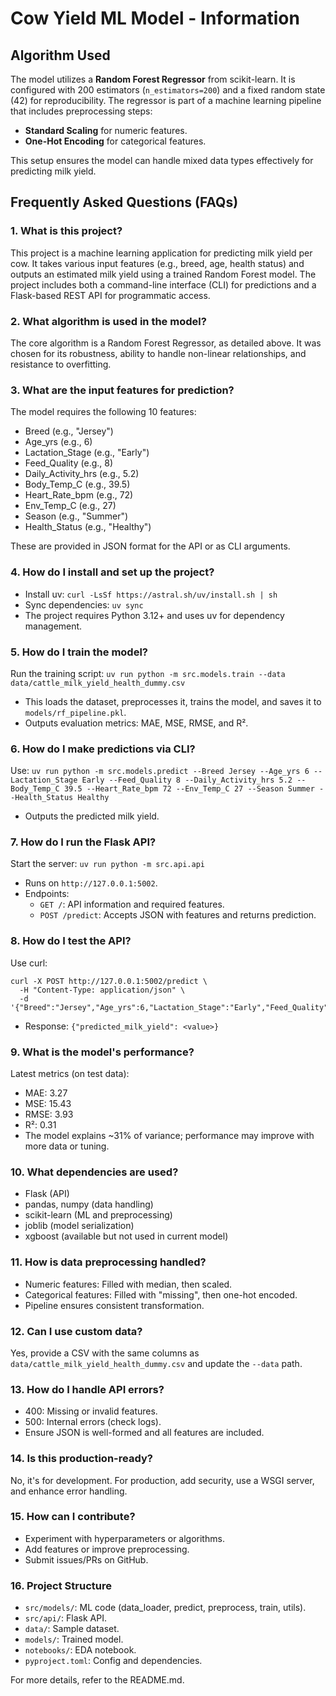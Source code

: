 # Cow Yield ML Model - Information

## Algorithm Used
The model utilizes a **Random Forest Regressor** from scikit-learn. It is configured with 200 estimators (`n_estimators=200`) and a fixed random state (42) for reproducibility. The regressor is part of a machine learning pipeline that includes preprocessing steps:
- **Standard Scaling** for numeric features.
- **One-Hot Encoding** for categorical features.

This setup ensures the model can handle mixed data types effectively for predicting milk yield.

## Frequently Asked Questions (FAQs)

### 1. What is this project?
This project is a machine learning application for predicting milk yield per cow. It takes various input features (e.g., breed, age, health status) and outputs an estimated milk yield using a trained Random Forest model. The project includes both a command-line interface (CLI) for predictions and a Flask-based REST API for programmatic access.

### 2. What algorithm is used in the model?
The core algorithm is a Random Forest Regressor, as detailed above. It was chosen for its robustness, ability to handle non-linear relationships, and resistance to overfitting.

### 3. What are the input features for prediction?
The model requires the following 10 features:
- Breed (e.g., "Jersey")
- Age_yrs (e.g., 6)
- Lactation_Stage (e.g., "Early")
- Feed_Quality (e.g., 8)
- Daily_Activity_hrs (e.g., 5.2)
- Body_Temp_C (e.g., 39.5)
- Heart_Rate_bpm (e.g., 72)
- Env_Temp_C (e.g., 27)
- Season (e.g., "Summer")
- Health_Status (e.g., "Healthy")

These are provided in JSON format for the API or as CLI arguments.

### 4. How do I install and set up the project?
- Install uv: `curl -LsSf https://astral.sh/uv/install.sh | sh`
- Sync dependencies: `uv sync`
- The project requires Python 3.12+ and uses uv for dependency management.

### 5. How do I train the model?
Run the training script: `uv run python -m src.models.train --data data/cattle_milk_yield_health_dummy.csv`
- This loads the dataset, preprocesses it, trains the model, and saves it to `models/rf_pipeline.pkl`.
- Outputs evaluation metrics: MAE, MSE, RMSE, and R².

### 6. How do I make predictions via CLI?
Use: `uv run python -m src.models.predict --Breed Jersey --Age_yrs 6 --Lactation_Stage Early --Feed_Quality 8 --Daily_Activity_hrs 5.2 --Body_Temp_C 39.5 --Heart_Rate_bpm 72 --Env_Temp_C 27 --Season Summer --Health_Status Healthy`
- Outputs the predicted milk yield.

### 7. How do I run the Flask API?
Start the server: `uv run python -m src.api.api`
- Runs on `http://127.0.0.1:5002`.
- Endpoints:
  - `GET /`: API information and required features.
  - `POST /predict`: Accepts JSON with features and returns prediction.

### 8. How do I test the API?
Use curl:
```
curl -X POST http://127.0.0.1:5002/predict \
  -H "Content-Type: application/json" \
  -d '{"Breed":"Jersey","Age_yrs":6,"Lactation_Stage":"Early","Feed_Quality":8,"Daily_Activity_hrs":5.2,"Body_Temp_C":39.5,"Heart_Rate_bpm":72,"Env_Temp_C":27,"Season":"Summer","Health_Status":"Healthy"}'
```
- Response: `{"predicted_milk_yield": <value>}`

### 9. What is the model's performance?
Latest metrics (on test data):
- MAE: 3.27
- MSE: 15.43
- RMSE: 3.93
- R²: 0.31
- The model explains ~31% of variance; performance may improve with more data or tuning.

### 10. What dependencies are used?
- Flask (API)
- pandas, numpy (data handling)
- scikit-learn (ML and preprocessing)
- joblib (model serialization)
- xgboost (available but not used in current model)

### 11. How is data preprocessing handled?
- Numeric features: Filled with median, then scaled.
- Categorical features: Filled with "missing", then one-hot encoded.
- Pipeline ensures consistent transformation.

### 12. Can I use custom data?
Yes, provide a CSV with the same columns as `data/cattle_milk_yield_health_dummy.csv` and update the `--data` path.

### 13. How do I handle API errors?
- 400: Missing or invalid features.
- 500: Internal errors (check logs).
- Ensure JSON is well-formed and all features are included.

### 14. Is this production-ready?
No, it's for development. For production, add security, use a WSGI server, and enhance error handling.

### 15. How can I contribute?
- Experiment with hyperparameters or algorithms.
- Add features or improve preprocessing.
- Submit issues/PRs on GitHub.

### 16. Project Structure
- `src/models/`: ML code (data_loader, predict, preprocess, train, utils).
- `src/api/`: Flask API.
- `data/`: Sample dataset.
- `models/`: Trained model.
- `notebooks/`: EDA notebook.
- `pyproject.toml`: Config and dependencies.

For more details, refer to the README.md.